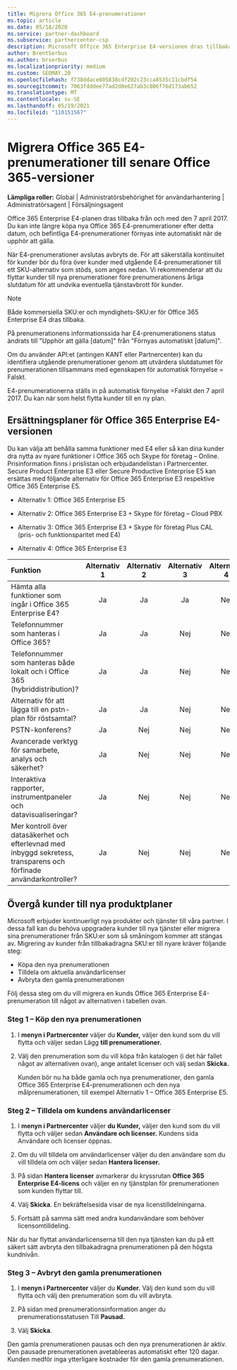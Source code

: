 ```yaml
---
title: Migrera Office 365 E4-prenumerationer
ms.topic: article
ms.date: 05/18/2020
ms.service: partner-dashboard
ms.subservice: partnercenter-csp
description: Microsoft Office 365 Enterprise E4-versionen dras tillbaka den 7 april 2017. Lär dig hur du migrerar dina kundprenumerationer till nyare versioner av Office 365.
author: BrentSerbus
ms.author: brserbus
ms.localizationpriority: medium
ms.custom: SEOMAY.20
ms.openlocfilehash: f738ddace805838cdf202c23cca8535c11cbdf54
ms.sourcegitcommit: 7063fdddee77ad2d8e627ab3c806f76d173ab652
ms.translationtype: MT
ms.contentlocale: sv-SE
ms.lasthandoff: 05/19/2021
ms.locfileid: "110151567"
---
```

# <a name="migrate-office-365-e4-subscriptions-to-newer-office-365-versions"></a>Migrera Office 365 E4-prenumerationer till senare Office 365-versioner

**Lämpliga roller:** Global | Administratörsbehörighet för användarhantering | Administratörsagent | Försäljningsagent

Office 365 Enterprise E4-planen dras tillbaka från och med den 7 april 2017. Du kan inte längre köpa nya Office 365 E4-prenumerationer efter detta datum, och befintliga E4-prenumerationer förnyas inte automatiskt när de upphör att gälla.

När E4-prenumerationer avslutas avbryts de. För att säkerställa kontinuitet för kunder bör du föra över kunder med utgående E4-prenumerationer till ett SKU-alternativ som stöds, som anges nedan. Vi rekommenderar att du flyttar kunder till nya prenumerationer före prenumerationens årliga slutdatum för att undvika eventuella tjänstavbrott för kunder. 

> [!NOTE]  
> Både kommersiella SKU:er och myndighets-SKU:er för Office 365 Enterprise E4 dras tillbaka.
 
På prenumerationens informationssida har E4-prenumerationens status ändrats till "Upphör att gälla [datum]" från "Förnyas automatiskt [datum]". 

Om du använder API:et (antingen KANT eller Partnercenter) kan du identifiera utgående prenumerationer genom att utvärdera slutdatumet för prenumerationen tillsammans med egenskapen för automatisk förnyelse = Falskt. 

E4-prenumerationerna ställs in på automatisk förnyelse =Falskt den 7 april 2017. Du kan när som helst flytta kunder till en ny plan. 

## <a name="office-365-enterprise-e4-edition-replacement-plans"></a>Ersättningsplaner för Office 365 Enterprise E4-versionen

Du kan välja att behålla samma funktioner med E4 eller så kan dina kunder dra nytta av nyare funktioner i Office 365 och Skype för företag – Online. Prisinformation finns i prislistan och erbjudandelistan i Partnercenter. Secure Product Enterprise E3 eller Secure Productive Enterprise E5 kan ersättas med följande alternativ för Office 365 Enterprise E3 respektive Office 365 Enterprise E5.

- Alternativ 1: Office 365 Enterprise E5

- Alternativ 2: Office 365 Enterprise E3 + Skype för företag – Cloud PBX

- Alternativ 3: Office 365 Enterprise E3 + Skype för företag Plus CAL (pris- och funktionsparitet med E4)

- Alternativ 4: Office 365 Enterprise E3


| Funktion | Alternativ 1 | Alternativ 2 | Alternativ 3 | Alternativ 4 |
| :---    | :------: |   :---:  |   :---:  |   :---:  |
| Hämta alla funktioner som ingår i Office 365 Enterprise E4? | Ja | Ja | Ja | Nej |
| Telefonnummer som hanteras i Office 365? | Ja | Ja | Nej | Nej |
| Telefonnummer som hanteras både lokalt och i Office 365 (hybriddistribution)? | Ja | Ja | Nej | Nej |
| Alternativ för att lägga till en pstn-plan för röstsamtal? | Ja | Ja | Nej | Nej |
| PSTN-konferens? | Ja | Nej | Nej | Nej |
| Avancerade verktyg för samarbete, analys och säkerhet? | Ja | Nej | Nej | Nej |
| Interaktiva rapporter, instrumentpaneler och datavisualiseringar? | Ja | Nej | Nej | Nej | 
| Mer kontroll över datasäkerhet och efterlevnad med inbyggd sekretess, transparens och förfinade användarkontroller? | Ja | Nej | Nej | Nej | 

## <a name="transition-customers-to-new-product-plans"></a>Övergå kunder till nya produktplaner

Microsoft erbjuder kontinuerligt nya produkter och tjänster till våra partner. I dessa fall kan du behöva uppgradera kunder till nya tjänster eller migrera sina prenumerationer från SKU:er som så småningom kommer att stängas av. Migrering av kunder från tillbakadragna SKU:er till nyare kräver följande steg:

-   Köpa den nya prenumerationen
-   Tilldela om aktuella användarlicenser
-   Avbryta den gamla prenumerationen

Följ dessa steg om du vill migrera en kunds Office 365 Enterprise E4-prenumeration till något av alternativen i tabellen ovan.

### <a name="step-1---purchase-the-new-subscription"></a>Steg 1 – Köp den nya prenumerationen

1. I **menyn i Partnercenter** väljer du **Kunder,** väljer den kund som du vill flytta och väljer sedan Lägg **till prenumerationer.**

2. Välj den prenumeration som du vill köpa från katalogen (i det här fallet något av alternativen ovan), ange antalet licenser och välj sedan **Skicka.**

   Kunden bör nu ha både gamla och nya prenumerationer, den gamla Office 365 Enterprise E4-prenumerationen och den nya målprenumerationen, till exempel Alternativ 1 – Office 365 Enterprise E5.

### <a name="step-2---reassign-the-customers-users-licenses"></a>Steg 2 – Tilldela om kundens användarlicenser

1. I **menyn i Partnercenter** väljer **du Kunder,** väljer den kund som du vill flytta och väljer sedan **Användare och licenser.** Kundens sida Användare och licenser öppnas.

2. Om du vill tilldela om användarlicenser väljer du den användare som du vill tilldela om och väljer sedan **Hantera licenser.**

3. På sidan **Hantera licenser** avmarkerar du kryssrutan **Office 365 Enterprise E4-licens** och väljer en ny tjänstplan för prenumerationen som kunden flyttar till.

4. Välj **Skicka**. En bekräftelsesida visar de nya licenstilldelningarna.

5. Fortsätt på samma sätt med andra kundanvändare som behöver licensomtilldeling.

När du har flyttat användarlicenserna till den nya tjänsten kan du på ett säkert sätt avbryta den tillbakadragna prenumerationen på den högsta kundnivån.

### <a name="step-3---cancel-the-old-subscription"></a>Steg 3 – Avbryt den gamla prenumerationen

1. I **menyn i Partnercenter** väljer du **Kunder.** Välj den kund som du vill flytta och välj den prenumeration som du vill avbryta.

2. På sidan med prenumerationsinformation anger du prenumerationsstatusen Till **Pausad.**

3. Välj **Skicka**.

Den gamla prenumerationen pausas och den nya prenumerationen är aktiv. Den pausade prenumerationen avetableeras automatiskt efter 120 dagar. Kunden medför inga ytterligare kostnader för den gamla prenumerationen.



 



